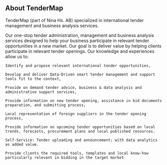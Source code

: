 ## About TenderMap

TenderMap (part of Nina Hs. AB) specialized in international tender management and business analysis services.


Our one-stop tender administration, management and business analysis services designed to help your business participate in relevant tender opportunities in a new market.
Our goal is to deliver value by helping clients participate in relevant tender openings. Our knowledge and experiences allow us to:

    Identify and propose relevant international tender opportunities,
    
    Develop and deliver Data-Driven smart tender management and support tools fit to the context,
    
    Provide on demand tender advice, business & data analysis and administrative support services,

    Provide information on new tender opening, assistance in bid documents preparation, and submitting process,

    Local representation of foreign suppliers in the tender opening process,

    Provide information on upcoming tender opportunities based on local trends, forecasts, procurement plans and local published resources.

    Self-Service: Tender uploading and announcement; with data analytics as added value.

    Provide clients the required tools, templates and local know-how particularly relevant in bidding in the target market
